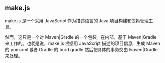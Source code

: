 ## make.js

make.js 是一个采用 JavaScript 作为描述语言的 Java 项目构建和依赖管理工具。

然而，这只是一个对 Maven|Gradle 的一个包装。在内部，基于 Maven|Gradle 来工作的。也就是说，make.js 根据用 JavaScript 描述的项目信息，生成 Maven 的 pom.xml 或者 Gradle 的 build.gradle 然后把具体的事务交由 Maven|Gradle 来处理。

